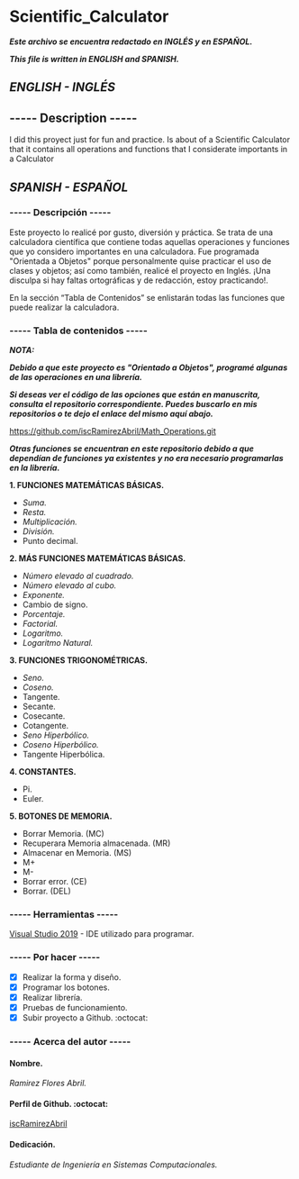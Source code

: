 # Scientific_Calculator
**_Este archivo se encuentra redactado en INGLÉS y en ESPAÑOL._**

**_This file is written in ENGLISH and SPANISH._**

## **_ENGLISH - INGLÉS_**
## ----- Description -----
I did this proyect just for fun and practice.
Is about of a Scientific Calculator that it contains all operations and functions that I considerate importants in a Calculator
## **_SPANISH - ESPAÑOL_**
### ----- Descripción -----
Este proyecto lo realicé por gusto, diversión y práctica.
Se trata de una calculadora científica que contiene todas aquellas operaciones y funciones que yo considero importantes en una calculadora. Fue programada "Orientada a Objetos" porque personalmente quise practicar el uso de clases y objetos; así como también, realicé el proyecto en Inglés. ¡Una disculpa si hay faltas ortográficas y de redacción, estoy practicando!.

En la sección “Tabla de Contenidos” se enlistarán todas las funciones que puede realizar la calculadora.

### ----- Tabla de contenidos -----
**_NOTA:_**

**_Debido a que este proyecto es "Orientado a Objetos", programé algunas de las operaciones en una librería._**

**_Si deseas ver el código de las opciones que están en manuscrita, consulta el repositorio correspondiente. Puedes buscarlo en mis repositorios o te dejo el enlace del mismo aquí abajo._**

https://github.com/iscRamirezAbril/Math_Operations.git

**_Otras funciones se encuentran en este repositorio debido a que dependían de funciones ya existentes y no era necesario programarlas en la librería._**

**1. FUNCIONES MATEMÁTICAS BÁSICAS.**
- _Suma._
- _Resta._
- _Multiplicación._
- _División._
- Punto decimal.

**2. MÁS FUNCIONES MATEMÁTICAS BÁSICAS.**
- _Número elevado al cuadrado._
- _Número elevado al cubo._
- _Exponente._
- Cambio de signo.
- _Porcentaje._
- _Factorial._
- _Logaritmo._
- _Logaritmo Natural._

**3. FUNCIONES TRIGONOMÉTRICAS.**
- _Seno._
- _Coseno._
- Tangente.
- Secante.
- Cosecante.
- Cotangente.
- _Seno Hiperbólico._
- _Coseno Hiperbólico._
- Tangente Hiperbólica.

**4. CONSTANTES.**
- Pi.
- Euler.

**5. BOTONES DE MEMORIA.**
- Borrar Memoria. (MC)
- Recuperara Memoria almacenada. (MR)
- Almacenar en Memoria. (MS)
- M+
- M-
- Borrar error. (CE)
- Borrar. (DEL)

### ----- Herramientas -----
[Visual Studio 2019](https://visualstudio.microsoft.com/es/) - IDE utilizado para programar.

### ----- Por hacer -----
- [x] Realizar la forma y diseño.
- [x] Programar los botones.
- [x] Realizar librería.
- [x] Pruebas de funcionamiento.
- [x] Subir proyecto a Github. :octocat:

### ----- Acerca del autor -----
#### **Nombre.**
_Ramirez Flores Abril._
#### **Perfil de Github.** :octocat:
[iscRamirezAbril](https://github.com/iscRamirezAbril)
#### **Dedicación.**
_Estudiante de Ingeniería en Sistemas Computacionales._
